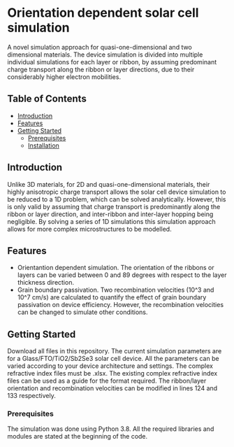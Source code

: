# Orientation dependent solar cell simulation

A novel simulation approach for quasi-one-dimensional and two dimensional materials. The device simulation is divided into multiple individual simulations for each layer or ribbon, by assuming predominant charge transport along the ribbon or layer directions, due to their considerably higher electron mobilities.

## Table of Contents

  - [Introduction](#introduction)
  - [Features](#features)
  - [Getting Started](#getting-started)
    - [Prerequisites](#prerequisites)
    - [Installation](#installation)

## Introduction

Unlike 3D materials, for 2D and quasi-one-dimensional materials, their highly anisotropic charge transport allows the solar cell device simulation to be reduced to a 1D problem, which can be solved analytically. However, this is only valid by assuming that charge transport is predominantly along the ribbon or layer direction, and inter-ribbon and inter-layer hopping being negligible. By solving a series of 1D simulations this simulation approach allows for more complex microstructures to be modelled.  

## Features

- Orientantion dependent simulation. The orientation of the ribbons or layers can be varied between 0 and 89 degrees with respect to the layer thickness direction.
- Grain boundary passivation. Two recombination velocities (10^3 and 10^7 cm/s) are calculated to quantify the effect of grain boundary passivation on device efficiency. However, the recombination velocities can be changed to simulate other conditions.

## Getting Started

Download all files in this repository. The current simulation parameters are for a Glass/FTO/TiO2/Sb2Se3 solar cell device. 
All the parameters can be varied according to your device architecture and settings. The complex refractive index files must be .xlsx. The existing complex refractive index files can be used as a guide for the format required.
The ribbon/layer orientation and recombination velocities can be modified in lines 124 and 133 respectively.

### Prerequisites

The simulation was done using Python 3.8. All the required libraries and modules are stated at the beginning of the code.
